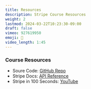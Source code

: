 ```yaml
---
title: Resources
description: Stripe Course Resources
weight: 2
lastmod: 2024-03-22T10:23:30-09:00
draft: false
vimeo: 927619950
emoji: 💾
video_length: 1:45
---
```


### Course Resources

- Soure Code: [GitHub Repo](https://github.com/fireship-io/stripe-for-saas)
- Stripe Docs: [API Reference](https://stripe.com/docs/api)
- Stripe in 100 Seconds: [YouTube](https://youtu.be/7edR32QVp_A)
